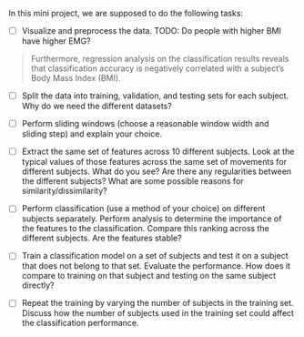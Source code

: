 In this mini project, we are supposed to do the following tasks:

- [ ] Visualize and preprocess the data. TODO: Do people with higher BMI have higher EMG?

> Furthermore, regression analysis on the classification results reveals that classification accuracy is negatively correlated with a subject’s Body Mass Index (BMI).

- [ ] Split the data into training, validation, and testing sets for each subject. Why do we need the different datasets?

- [ ] Perform sliding windows (choose a reasonable window width and sliding step) and explain your choice.

- [ ] Extract the same set of features across 10 different subjects. Look at the typical
values of those features across the same set of movements for different subjects.
What do you see? Are there any regularities between the different subjects? What
are some possible reasons for similarity/dissimilarity?

- [ ] Perform classification (use a method of your choice) on different subjects separately.
Perform analysis to determine the importance of the features to the classification.
Compare this ranking across the different subjects. Are the features stable?

- [ ] Train a classification model on a set of subjects and test it on a subject that does not
belong to that set. Evaluate the performance. How does it compare to training on that
subject and testing on the same subject directly?

- [ ] Repeat the training by varying the number of subjects in the training set. Discuss how the
number of subjects used in the training set could affect the classification
performance.

